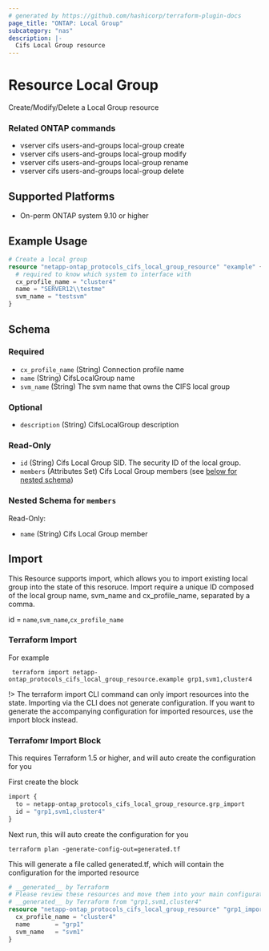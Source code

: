 ```yaml
---
# generated by https://github.com/hashicorp/terraform-plugin-docs
page_title: "ONTAP: Local Group"
subcategory: "nas"
description: |-
  Cifs Local Group resource
---
```


# Resource Local Group

Create/Modify/Delete a Local Group resource

### Related ONTAP commands
* vserver cifs users-and-groups local-group create
* vserver cifs users-and-groups local-group modify
* vserver cifs users-and-groups local-group rename
* vserver cifs users-and-groups local-group delete

## Supported Platforms
* On-perm ONTAP system 9.10 or higher

## Example Usage

```terraform
# Create a local group
resource "netapp-ontap_protocols_cifs_local_group_resource" "example" {
  # required to know which system to interface with
  cx_profile_name = "cluster4"
  name = "SERVER12\\testme"
  svm_name = "testsvm"
}
```
<!-- schema generated by tfplugindocs -->
## Schema

### Required

- `cx_profile_name` (String) Connection profile name
- `name` (String) CifsLocalGroup name
- `svm_name` (String) The svm name that owns the CIFS local group

### Optional

- `description` (String) CifsLocalGroup description

### Read-Only

- `id` (String) Cifs Local Group SID. The security ID of the local group.
- `members` (Attributes Set) Cifs Local Group members (see [below for nested schema](#nestedatt--members))

<a id="nestedatt--members"></a>
### Nested Schema for `members`

Read-Only:

- `name` (String) Cifs Local Group member

## Import 
This Resource supports import, which allows you to import existing local group into the state of this resoruce.
Import require a unique ID composed of the local group name, svm_name and cx_profile_name, separated by a comma.

 id = `name`,`svm_name`,`cx_profile_name`

 ### Terraform Import

 For example
 ```shell
  terraform import netapp-ontap_protocols_cifs_local_group_resource.example grp1,svm1,cluster4
 ```

!> The terraform import CLI command can only import resources into the state. Importing via the CLI does not generate configuration. If you want to generate the accompanying configuration for imported resources, use the import block instead.

### Terrafomr Import Block
This requires Terraform 1.5 or higher, and will auto create the configuration for you

First create the block
```terraform
import {
  to = netapp-ontap_protocols_cifs_local_group_resource.grp_import
  id = "grp1,svm1,cluster4"
}
```
Next run, this will auto create the configuration for you
```shell
terraform plan -generate-config-out=generated.tf
```
This will generate a file called generated.tf, which will contain the configuration for the imported resource
```terraform
# __generated__ by Terraform
# Please review these resources and move them into your main configuration files.
# __generated__ by Terraform from "grp1,svm1,cluster4"
resource "netapp-ontap_protocols_cifs_local_group_resource" "grp1_import" {
  cx_profile_name = "cluster4"
  name       = "grp1"
  svm_name   = "svm1"
}
```
